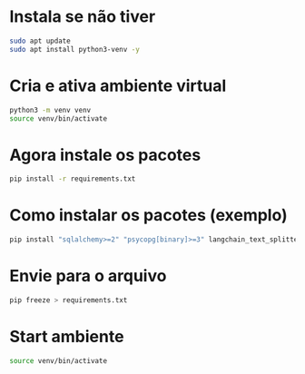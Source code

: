 # Instala se não tiver
```bash
sudo apt update
sudo apt install python3-venv -y
```

# Cria e ativa ambiente virtual
```bash
python3 -m venv venv
source venv/bin/activate
```

# Agora instale os pacotes
```bash
pip install -r requirements.txt
```

# Como instalar os pacotes (exemplo)
```bash
pip install "sqlalchemy>=2" "psycopg[binary]>=3" langchain_text_splitters langchain_google_genai langchain_community langchain_postgres
```

# Envie para o arquivo
```bash
pip freeze > requirements.txt
```

# Start ambiente
```bash
source venv/bin/activate
```
